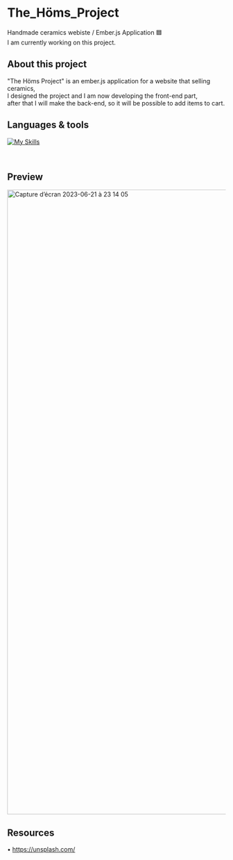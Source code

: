 # The_Höms_Project
Handmade ceramics webiste / Ember.js Application 🟦
<br />
I am currently working on this project.

## About this project

"The Höms Project" is an ember.js application for a website that selling ceramics,
<br />
I designed the project and I am now developing the front-end part, 
<br />
after that I will make the back-end, so it will be possible to add items to cart.

## Languages & tools

[![My Skills](https://skillicons.dev/icons?i=ember,javascript,html,css,sass,nodejs,vscode,github,git)](https://skillicons.dev)

<br />

## Preview

<img width="1440" alt="Capture d’écran 2023-06-21 à 23 14 05" src="https://github.com/Alicexplore/the_homs_project/assets/102388803/c3370947-3a0d-4923-9718-a649026f1fde">

## Resources 

• https://unsplash.com/

